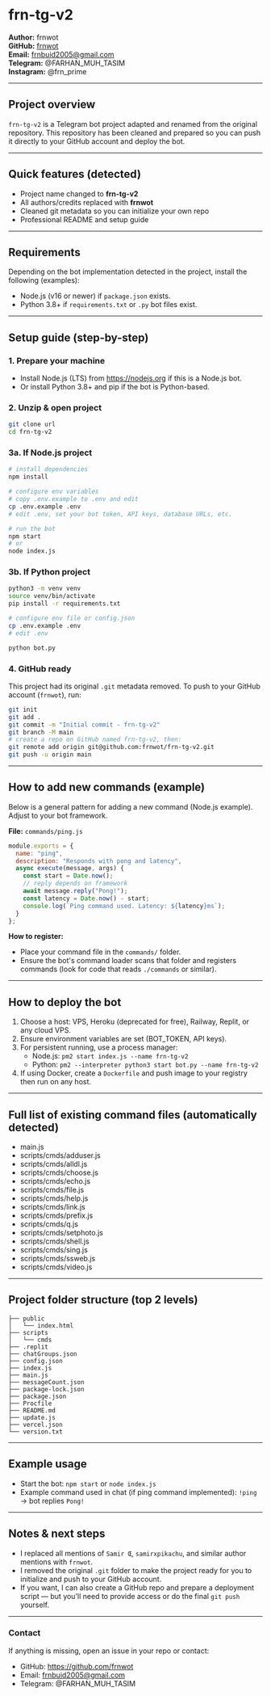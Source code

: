 # frn-tg-v2

**Author:** frnwot  
**GitHub:** [frnwot](https://github.com/frnwot)  
**Email:** frnbuid2005@gmail.com  
**Telegram:** @FARHAN_MUH_TASIM  
**Instagram:** @frn_prime

---

## Project overview

`frn-tg-v2` is a Telegram bot project adapted and renamed from the original repository. This repository has been cleaned and prepared so you can push it directly to your GitHub account and deploy the bot.

---

## Quick features (detected)

- Project name changed to **frn-tg-v2**
- All authors/credits replaced with **frnwot**
- Cleaned git metadata so you can initialize your own repo
- Professional README and setup guide

---

## Requirements

Depending on the bot implementation detected in the project, install the following (examples):

- Node.js (v16 or newer) if `package.json` exists.
- Python 3.8+ if `requirements.txt` or `.py` bot files exist.

---

## Setup guide (step-by-step)

### 1. Prepare your machine
- Install Node.js (LTS) from https://nodejs.org if this is a Node.js bot.
- Or install Python 3.8+ and pip if the bot is Python-based.

### 2. Unzip & open project
```bash
git clone url 
cd frn-tg-v2
```

### 3a. If Node.js project
```bash
# install dependencies
npm install

# configure env variables
# copy .env.example to .env and edit
cp .env.example .env
# edit .env, set your bot token, API keys, database URLs, etc.

# run the bot
npm start
# or
node index.js
```

### 3b. If Python project
```bash
python3 -m venv venv
source venv/bin/activate
pip install -r requirements.txt

# configure env file or config.json
cp .env.example .env
# edit .env

python bot.py
```

### 4. GitHub ready
This project had its original `.git` metadata removed. To push to your GitHub account (`frnwot`), run:
```bash
git init
git add .
git commit -m "Initial commit - frn-tg-v2"
git branch -M main
# create a repo on GitHub named frn-tg-v2, then:
git remote add origin git@github.com:frnwot/frn-tg-v2.git
git push -u origin main
```

---

## How to add new commands (example)

Below is a general pattern for adding a new command (Node.js example). Adjust to your bot framework.

**File:** `commands/ping.js`
```js
module.exports = {
  name: "ping",
  description: "Responds with pong and latency",
  async execute(message, args) {
    const start = Date.now();
    // reply depends on framework
    await message.reply("Pong!");
    const latency = Date.now() - start;
    console.log(`Ping command used. Latency: ${latency}ms`);
  }
};
```

**How to register:**
- Place your command file in the `commands/` folder.
- Ensure the bot's command loader scans that folder and registers commands (look for code that reads `./commands` or similar).

---

## How to deploy the bot

1. Choose a host: VPS, Heroku (deprecated for free), Railway, Replit, or any cloud VPS.
2. Ensure environment variables are set (BOT_TOKEN, API keys).
3. For persistent running, use a process manager:
   - Node.js: `pm2 start index.js --name frn-tg-v2`
   - Python: `pm2 --interpreter python3 start bot.py --name frn-tg-v2`
4. If using Docker, create a `Dockerfile` and push image to your registry then run on any host.

---

## Full list of existing command files (automatically detected)

- main.js
- scripts/cmds/adduser.js
- scripts/cmds/alldl.js
- scripts/cmds/choose.js
- scripts/cmds/echo.js
- scripts/cmds/file.js
- scripts/cmds/help.js
- scripts/cmds/link.js
- scripts/cmds/prefix.js
- scripts/cmds/q.js
- scripts/cmds/setphoto.js
- scripts/cmds/shell.js
- scripts/cmds/sing.js
- scripts/cmds/ssweb.js
- scripts/cmds/video.js

---

## Project folder structure (top 2 levels)

```
├── public
│   └── index.html
├── scripts
│   └── cmds
├── .replit
├── chatGroups.json
├── config.json
├── index.js
├── main.js
├── messageCount.json
├── package-lock.json
├── package.json
├── Procfile
├── README.md
├── update.js
├── vercel.json
└── version.txt
```

---

## Example usage

- Start the bot: `npm start` or `node index.js`
- Example command used in chat (if ping command implemented): `!ping` → bot replies `Pong!`

---

## Notes & next steps

- I replaced all mentions of `Samir Œ`, `samirxpikachu`, and similar author mentions with `frnwot`.
- I removed the original `.git` folder to make the project ready for you to initialize and push to your GitHub account.
- If you want, I can also create a GitHub repo and prepare a deployment script — but you'll need to provide access or do the final `git push` yourself.

---

### Contact

If anything is missing, open an issue in your repo or contact:

- GitHub: https://github.com/frnwot
- Email: frnbuid2005@gmail.com
- Telegram: @FARHAN_MUH_TASIM
